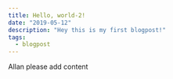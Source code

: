 ```yaml
---
title: Hello, world-2!
date: "2019-05-12"
description: "Hey this is my first blogpost!"
tags:
  - blogpost
---
```


Allan please add content
